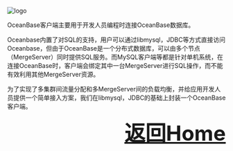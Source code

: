 ![logo](https://raw.github.com/alibaba/oceanbase/oceanbase_0.3/doc/%E5%9B%BE%E7%89%87%E5%A4%B9/logo.jpg)
<font size=5></font>

OceanBase客户端主要用于开发人员编程时连接OceanBase数据库。

Oceanbase内置了对SQL的支持，用户可以通过libmysql，JDBC等方式直接访问Oceanbase，但由于OceanBase是一个分布式数据库，可以由多个节点（MergeServer）同时提供SQL服务。而MySQL客户端等都是针对单机系统，在连接OceanBase时，客户端会绑定其中一台MergeServer进行SQL操作，而不能有效利用其他MergeServer资源。

为了实现了多集群间流量分配和多MergeServer间的负载均衡，并给应用开发人员提供一个简单接入方案，我们在libmysql，JDBC的基础上封装一个OceanBase客户端。

<font size=7><div align="right"><b><a href="https://github.com/alibaba/oceanbase/wiki" target="_blank">返回Home</a></b></div></font>
